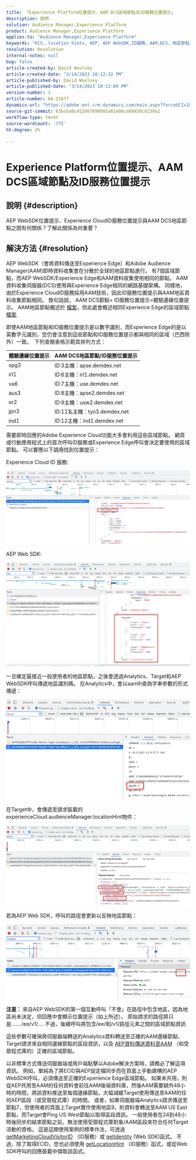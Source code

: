 ```yaml
---
title: 「Experience Platform位置提示、AAM DCS區域節點及ID服務位置提示」
description: 說明
solution: Audience Manager,Experience Platform
product: Audience Manager,Experience Platform
applies-to: "Audience Manager,Experience Platform"
keywords: "KCS,.location hints, AEP, AEP WebSDK,ID服務，AAM,DCS，地區節點"
resolution: Resolution
internal-notes: null
bug: false
article-created-by: David Woolsey
article-created-date: "3/14/2023 10:12:32 PM"
article-published-by: David Woolsey
article-published-date: "3/14/2023 10:13:09 PM"
version-number: 3
article-number: KA-21677
dynamics-url: "https://adobe-ent.crm.dynamics.com/main.aspx?forceUCI=1&pagetype=entityrecord&etn=knowledgearticle&id=a11c9f4c-b5c2-ed11-83ff-6045bd006a22"
source-git-commit: 63bcba0c452667090093a82e06ca80450c6239a2
workflow-type: tm+mt
source-wordcount: '775'
ht-degree: 2%

---
```


# Experience Platform位置提示、AAM DCS區域節點及ID服務位置提示

## 說明 {#description}

AEP WebSDK位置提示、Experience CloudID服務位置提示與AAM DCS地區節點之間有何關係？了解此關係為何重要？

## 解決方法 {#resolution}


AEP WebSDK（會將資料傳送至Experience Edge）和Adobe Audience Manager(AAM)即時資料收集會在分散於全球的地區節點進行。 有7個區域節點，而AEP WebSDK/Experience Edge和AAM資料收集使用相同的節點。 AAM資料收集伺服器(DCS)使用與Experience Edge相同的網路基礎架構。 同樣地，由於Experience CloudID服務採用AAM技術，因此ID服務位置提示與AAM地區資料收集節點相同。 換句話說， AAM DCS節點= ID服務位置提示=體驗邊緣位置提示。 AAM地區節點概述於 [檔案](https://experienceleague.adobe.com/docs/audience-manager/user-guide/api-and-sdk-code/dcs/dcs-api-reference/dcs-regions.html?lang=en)，但此處會概述相同Experience Edge的區域節點 [檔案](https://experienceleague.adobe.com/docs/experience-platform/edge-network-server-api/location-hints.html?lang=en).

即使AAM地區節點和ID服務位置提示是以數字識別，而Experience Edge的是以英數字元識別，您仍會注意到這些節點和ID服務位置提示都與相同的區域（巴西除外）一致。  下列查閱表格示範其排列方式：


| 體驗邊緣位置提示 | AAM DCS地區節點/ID服務位置提示 |
| --- | --- |
| spg3 | ID:3主機：apse.demdex.net |
| irl1 | ID:6主機：irl1.demdex.net |
| va6 | ID:7主機：use.demdex.net |
| aus3 | ID:8主機：apse2.demdex.net |
| or2 | ID:9主機：usw2.demdex.net |
| jpn3 | ID:11名主機：tyo3.demdex.net |
| ind1 | ID:12主機：ind1.demdex.net |


需要即時回應的Adobe Experience Cloud功能大多會利用這些區域節點。 網頁或行動應用程式上的首次呼叫ID服務或Experience Edge呼叫會決定要使用的區域節點。 可以響應以下調用找到位置提示：

Experience Cloud ID 服務:

![](assets/e80a1235-77bf-ed11-83ff-6045bd006239.png)



AEP Web SDK:

![](assets/8f50cbb3-75bf-ed11-83ff-6045bd006239.png)

一旦確定最接近一般使用者的地區節點，之後會透過Analytics、Target和AEP WebSDK呼叫傳遞地區識別碼。 在Analytics中，會以aamlh查詢字串參數的形式傳遞：

![](assets/33af14ff-77bf-ed11-83ff-6045bd006239.png)

在Target中，會傳遞至請求裝載的experienceCloud.audienceManager.locationHint物件：

![](assets/dce94437-78bf-ed11-83ff-6045bd006239.png)

若為AEP Web SDK，呼叫的路徑會更新以反映地區節點：

![](assets/8245a050-79bf-ed11-83ff-6045bd006239.png)

<b>注意： </b>來自AEP WebSDK的第一個互動呼叫「不會」在路徑中包含地區，因為地區尚未決定，但回應中會顯示位置提示（如上所述）。 原始請求的路徑將只是……./ee/v1/.... 不過，後續呼叫將包含/ee/和/v1/路徑元素之間的區域節點資訊

這些參數可確保將伺服器端轉送的Analytics資料轉送至正確的AAM邊緣節點、Target請求來自相同邊緣節點的區段資訊，以及 [AEP資料傳送資料至AAM](https://experienceleague.adobe.com/docs/audience-manager/user-guide/implementation-integration-guides/integration-experience-platform/aam-aep-audience-sharing.html?lang=en) （和受眾程式庫的）正確的區域節點。

以非標準方式傳送伺服器端或用戶端點擊以Adobe解決方案時，請務必了解這項資訊。 例如，單純為了將ECID與AEP設定檔同步而在頁面上手動建構的AEP WebSDK呼叫，必須傳送至正確的Experience Edge區域節點。 如果未共用，則從AEP共用至AAM的任何資料會前往AAM後端資料庫，然後AAM需要額外48小時的時間，將該資料推送至每個邊緣節點，大幅減緩Target使用傳送至AAM的任何AEP區段（或受眾程式庫）的時間。 或者，如果伺服器端Analytics請求傳送至節點7，但使用者的頁面上Target實作使用地區9，則資料會轉送至AAM US East節點，而Target會Ping US West節點以取得區段資訊。 一般使用者在24到48小時後同步的結束節點之前，無法使用受眾程式庫對象/AAM區段來符合任何Target活動的資格。 這是這類使用案例的標準作法，可透過 [getMarketingCloudVisitorID](https://experienceleague.adobe.com/docs/id-service/using/id-service-api/methods/getmcvid.html?lang=en) （ID服務）或 [getIdentity](https://experienceleague.adobe.com/docs/experience-platform/edge/extension/accessing-the-ecid.html?lang=en) (Web SDK)函式。 不過，除了取得ECID，您也必須使用 [getLocationHint](https://experienceleague.adobe.com/docs/id-service/using/id-service-api/methods/getlocationhint.html?lang=en) （ID服務）函式，或從Web SDK呼叫的回應裝載中擷取該函式。








